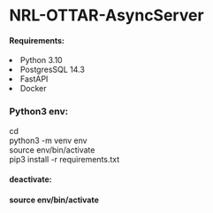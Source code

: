 # NRL-OTTAR-AsyncServer

<h4>Requirements:</h4>
<li>Python 3.10</li>
<li>PostgresSQL 14.3</li>
<li>FastAPI</li>
<li>Docker</li>

<h3>Python3 env:</h3>
cd <proj_dir><br> 
python3 -m venv env<br> 
source env/bin/activate<br> 
pip3 install -r requirements.txt<br> 

<h4>deactivate:<h4/> 
source env/bin/activate
